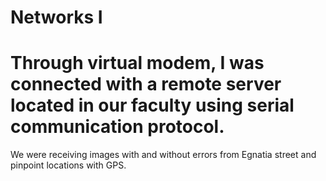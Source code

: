 # Networks I

Through virtual modem, I was connected with a remote server located in our faculty using serial communication protocol.
===
We were receiving images with and without errors from Egnatia street and pinpoint locations with GPS.
